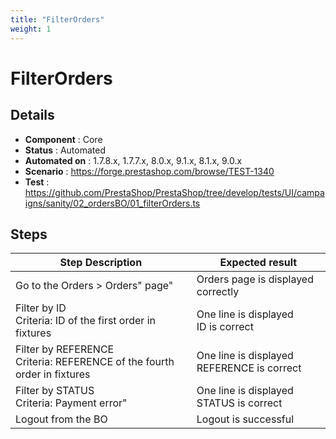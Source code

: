 ```yaml
---
title: "FilterOrders"
weight: 1
---
```


# FilterOrders
## Details
* **Component** : Core
* **Status** : Automated
* **Automated on** : 1.7.8.x, 1.7.7.x, 8.0.x, 9.1.x, 8.1.x, 9.0.x
* **Scenario** : https://forge.prestashop.com/browse/TEST-1340
* **Test** : https://github.com/PrestaShop/PrestaShop/tree/develop/tests/UI/campaigns/sanity/02_ordersBO/01_filterOrders.ts

## Steps
| Step Description | Expected result |
| ----- | ----- |
| Go to the Orders > Orders" page" | Orders page is displayed correctly |
| Filter by ID<br>Criteria: ID of the first order in fixtures | One line is displayed<br>ID is correct |
| Filter by REFERENCE<br>Criteria: REFERENCE of the fourth order in fixtures | One line is displayed<br>REFERENCE is correct |
| Filter by STATUS<br>Criteria: Payment error" | One line is displayed<br>STATUS is correct |
| Logout from the BO | Logout is successful |
